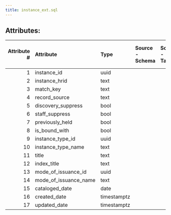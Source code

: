 ```yaml
---
title: instance_ext.sql
---
```

## Attributes:

|   Attribute # | Attribute             | Type        | Source - Schema   | Source - Table   | Source - Attribute   | Source - Type   | Source - Multiple values   | Aggregation   | Description   | Notes   |
|--------------:|:----------------------|:------------|:------------------|:-----------------|:---------------------|:----------------|:---------------------------|:--------------|:--------------|:--------|
|             1 | instance_id           | uuid        |                   |                  |                      |                 |                            |               |               |         |
|             2 | instance_hrid         | text        |                   |                  |                      |                 |                            |               |               |         |
|             3 | match_key             | text        |                   |                  |                      |                 |                            |               |               |         |
|             4 | record_source         | text        |                   |                  |                      |                 |                            |               |               |         |
|             5 | discovery_suppress    | bool        |                   |                  |                      |                 |                            |               |               |         |
|             6 | staff_suppress        | bool        |                   |                  |                      |                 |                            |               |               |         |
|             7 | previously_held       | bool        |                   |                  |                      |                 |                            |               |               |         |
|             8 | is_bound_with         | bool        |                   |                  |                      |                 |                            |               |               |         |
|             9 | instance_type_id      | uuid        |                   |                  |                      |                 |                            |               |               |         |
|            10 | instance_type_name    | text        |                   |                  |                      |                 |                            |               |               |         |
|            11 | title                 | text        |                   |                  |                      |                 |                            |               |               |         |
|            12 | index_title           | text        |                   |                  |                      |                 |                            |               |               |         |
|            13 | mode_of_issuance_id   | uuid        |                   |                  |                      |                 |                            |               |               |         |
|            14 | mode_of_issuance_name | text        |                   |                  |                      |                 |                            |               |               |         |
|            15 | cataloged_date        | date        |                   |                  |                      |                 |                            |               |               |         |
|            16 | created_date          | timestamptz |                   |                  |                      |                 |                            |               |               |         |
|            17 | updated_date          | timestamptz |                   |                  |                      |                 |                            |               |               |         |